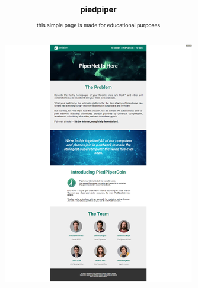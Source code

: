 ## <p align='center'>piedpiper</p>

<p align='center'>this simple page is made for educational purposes</p>

<br>

![piedpiper](screencapture-127-0-0-1-5500-index-html-2023-01-22-19_53_41.png)
